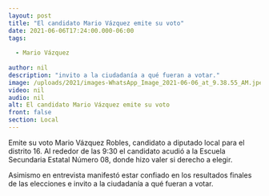 ```yaml
---
layout: post
title: "El candidato Mario Vázquez emite su voto"
date: 2021-06-06T17:24:00.000-06:00
tags:
  
  - Mario Vázquez
  
author: nil
description: "invito a la ciudadanía a qué fueran a votar."
image: /uploads/2021/images-WhatsApp_Image_2021-06-06_at_9.38.55_AM.jpeg
video: nil
audio: nil
alt: El candidato Mario Vázquez emite su voto
front: false
section: Local
---
```


Emite su voto Mario Vázquez Robles, candidato a diputado local para el distrito 16. 
Al rededor de las 9:30 el candidato acudió a la Escuela Secundaria Estatal Número 08, donde hizo valer si derecho a elegir. 

Asimismo en entrevista manifestó estar confiado en los resultados finales de las elecciones e invito a la ciudadanía a qué fueran a votar.